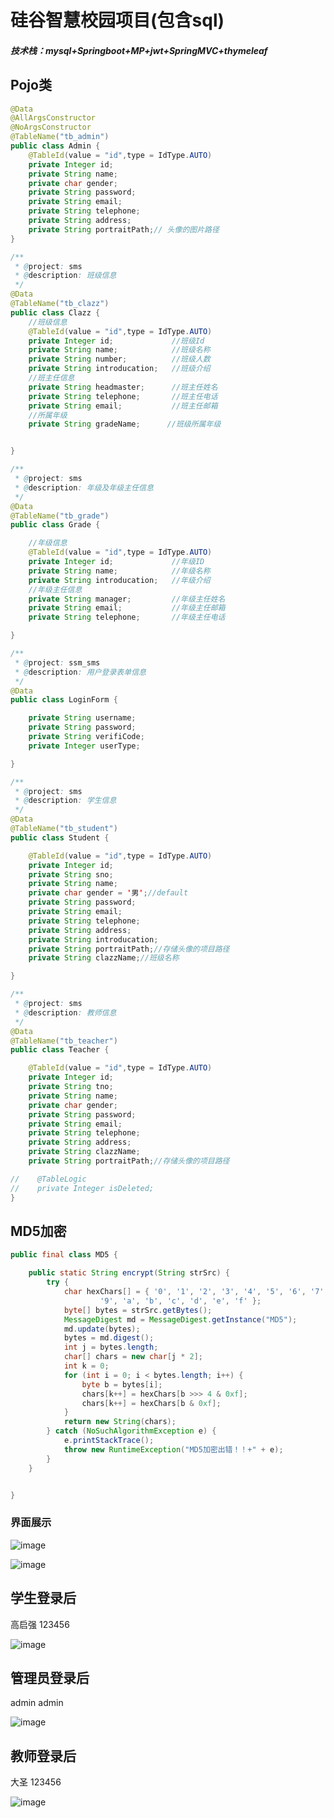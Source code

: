 # 硅谷智慧校园项目(包含sql)

##### 技术栈：mysql+Springboot+MP+jwt+SpringMVC+thymeleaf



## Pojo类

```java
@Data
@AllArgsConstructor
@NoArgsConstructor
@TableName("tb_admin")
public class Admin {
    @TableId(value = "id",type = IdType.AUTO)
    private Integer id;
    private String name;
    private char gender;
    private String password;
    private String email;
    private String telephone;
    private String address;
    private String portraitPath;// 头像的图片路径
}
```

```java
/**
 * @project: sms
 * @description: 班级信息
 */
@Data
@TableName("tb_clazz")
public class Clazz {
    //班级信息
    @TableId(value = "id",type = IdType.AUTO)
    private Integer id;             //班级Id
    private String name;            //班级名称
    private String number;          //班级人数
    private String introducation;   //班级介绍
    //班主任信息
    private String headmaster;      //班主任姓名
    private String telephone;       //班主任电话
    private String email;           //班主任邮箱
    //所属年级
    private String gradeName;      //班级所属年级


}
```

```java
/**
 * @project: sms
 * @description: 年级及年级主任信息
 */
@Data
@TableName("tb_grade")
public class Grade {

    //年级信息
    @TableId(value = "id",type = IdType.AUTO)
    private Integer id;             //年级ID
    private String name;            //年级名称
    private String introducation;   //年级介绍
    //年级主任信息
    private String manager;         //年级主任姓名
    private String email;           //年级主任邮箱
    private String telephone;       //年级主任电话

}
```

```java
/**
 * @project: ssm_sms
 * @description: 用户登录表单信息
 */
@Data
public class LoginForm {

    private String username;
    private String password;
    private String verifiCode;
    private Integer userType;

}
```

```java
/**
 * @project: sms
 * @description: 学生信息
 */
@Data
@TableName("tb_student")
public class Student {

    @TableId(value = "id",type = IdType.AUTO)
    private Integer id;
    private String sno;
    private String name;
    private char gender = '男';//default
    private String password;
    private String email;
    private String telephone;
    private String address;
    private String introducation;
    private String portraitPath;//存储头像的项目路径
    private String clazzName;//班级名称

}
```

```java
/**
 * @project: sms
 * @description: 教师信息
 */
@Data
@TableName("tb_teacher")
public class Teacher {

    @TableId(value = "id",type = IdType.AUTO)
    private Integer id;
    private String tno;
    private String name;
    private char gender;
    private String password;
    private String email;
    private String telephone;
    private String address;
    private String clazzName;
    private String portraitPath;//存储头像的项目路径

//    @TableLogic
//    private Integer isDeleted;
}
```

## MD5加密

```java
public final class MD5 {

    public static String encrypt(String strSrc) {
        try {
            char hexChars[] = { '0', '1', '2', '3', '4', '5', '6', '7', '8',
                    '9', 'a', 'b', 'c', 'd', 'e', 'f' };
            byte[] bytes = strSrc.getBytes();
            MessageDigest md = MessageDigest.getInstance("MD5");
            md.update(bytes);
            bytes = md.digest();
            int j = bytes.length;
            char[] chars = new char[j * 2];
            int k = 0;
            for (int i = 0; i < bytes.length; i++) {
                byte b = bytes[i];
                chars[k++] = hexChars[b >>> 4 & 0xf];
                chars[k++] = hexChars[b & 0xf];
            }
            return new String(chars);
        } catch (NoSuchAlgorithmException e) {
            e.printStackTrace();
            throw new RuntimeException("MD5加密出错！！+" + e);
        }
    }


}
```

### 界面展示

![image](https://cdn.staticaly.com/gh/1902756969/picgo_imgs@master/image.2uk7wtmg4o60.webp)

![image](https://cdn.staticaly.com/gh/1902756969/picgo_imgs@master/image.x3j26avocao.webp)



## 学生登录后

高启强 123456

![image](https://cdn.staticaly.com/gh/1902756969/picgo_imgs@master/image.70domjq8gzc0.webp)



## 管理员登录后

admin admin

![image](https://cdn.staticaly.com/gh/1902756969/picgo_imgs@master/image.wlwk3nk4zhc.webp)



## 教师登录后

大圣  123456

![image](https://cdn.staticaly.com/gh/1902756969/picgo_imgs@master/image.lbch3ikhjto.webp)